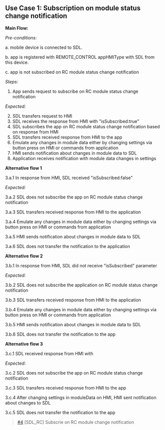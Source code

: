 ## Use Case 1: Subscription on module status change notification

**Main Flow:**

_Pre-conditions:_

a. mobile device is connected to SDL.

b. app is registered with REMOTE_CONTROL appHMIType with SDL from this device. 

c. app is not subscribed on RC module status change notification

_Steps:_

1. App sends request to subscribe on RC module status change notification

_Expected:_

2. SDL transfers request to HMI
3. SDL receives the response from HMI with "isSubscribed:true"
4. SDL subscribes the app on RC module status change notification based on response from HMI
5. SDL transfers received response from HMI to the app
6. Emulate any changes in module data either by changing settings via button press on HMI or commands from application
7. HMI sends notification about changes in module data to SDL
7. Application receives notification with module data changes in settings

**Alternative flow 1**

3.a.1 In response from HMI, SDL received "isSubscribed:false"

_Expected:_

3.a.2 SDL does not subscribe the app on RC module status change notification

3.a.3 SDL transfers received response from HMI to the application

3.a.4 Emulate any changes in module data either by changing settings via button press on HMI or commands from application

3.a.5 HMI sends notification about changes in module data to SDL

3.a.6 SDL does not transfer the notification to the application

**Alternative flow 2**

3.b.1 In response from HMI, SDL did not receive "isSubscribed" parameter

_Expected:_

3.b.2 SDL does not subscribe the application on RC module status change notification

3.b.3 SDL transfers received response from HMI to the application

3.b.4 Emulate any changes in module data either by changing settings via button press on HMI or commands from application

3.b.5 HMI sends notification about changes in module data to SDL

3.b.6 SDL does not transfer the notification to the app

**Alternative flow 3**

3.c.1 SDL received response from HMI with <any-erroneous-result>

_Expected:_

3.c.2 SDL does not subscribe the app on RC module status change notification

3.c.3 SDL transfers received response from HMI to the app

3.c.4 After changing settings in moduleData on HMI, HMI sent notification about changes to SDL

3.c.5 SDL does not transfer the notification to the app

> [#4](https://github.com/smartdevicelink/sdl_requirements/issues/4) [SDL_RC] Subscrie on RC module change notification
